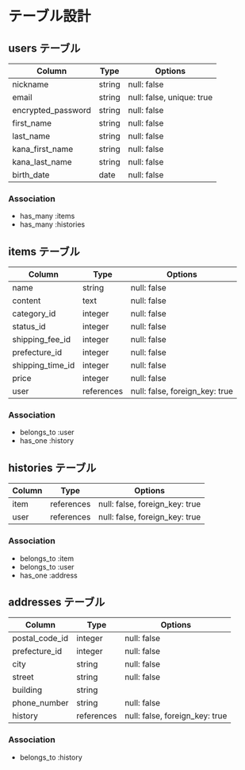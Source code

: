 # テーブル設計

## users テーブル

| Column             | Type     | Options     |
| ------------------ | -------- | ----------- |
| nickname           | string   | null: false |
| email              | string   | null: false, unique: true |
| encrypted_password | string   | null: false |
| first_name         | string   | null: false |
| last_name          | string   | null: false |
| kana_first_name    | string   | null: false |
| kana_last_name     | string   | null: false |
| birth_date         | date     | null: false |

### Association

- has_many :items
- has_many :histories

## items テーブル

| Column             | Type       | Options     |
| ------------------ | ---------- | ----------- |
| name               | string     | null: false |
| content            | text       | null: false |
| category_id	       | integer	  | null: false |
| status_id	         | integer	  | null: false |
| shipping_fee_id	   | integer	  | null: false |
| prefecture_id	     | integer	  | null: false |
| shipping_time_id	 | integer	  | null: false |
| price              | integer    | null: false |
| user               | references | null: false, foreign_key: true |

### Association

- belongs_to :user
- has_one    :history

## histories テーブル

| Column             | Type     | Options     |
| ------------------ | -------- | ----------- |
| item               | references | null: false, foreign_key: true |
| user               | references | null: false, foreign_key: true |

### Association

- belongs_to :item
- belongs_to :user
- has_one    :address

## addresses テーブル

| Column             | Type    | Options     |
| ------------------ | ------- | ----------- |
| postal_code_id     | integer | null: false |
| prefecture_id      | integer | null: false |
| city               | string  | null: false |
| street             | string  | null: false |
| building           | string  |             |
| phone_number       | string  | null: false |
| history            | references | null: false, foreign_key: true |

### Association

- belongs_to :history